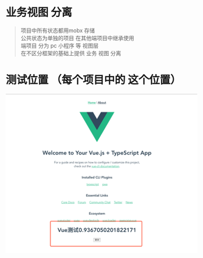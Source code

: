 # 业务视图 分离
> 项目中所有状态都用mobx 存储 <br/>
> 公共状态为单独的项目 在其他端项目中继承使用<br/>
> 端项目 分为 pc 小程序 等 视图层<br/>
> 在不区分框架的基础上提供 业务 视图 分离<br/>

# 测试位置 （每个项目中的 这个位置）

![案例](./images/WX20190606-181711.png)
